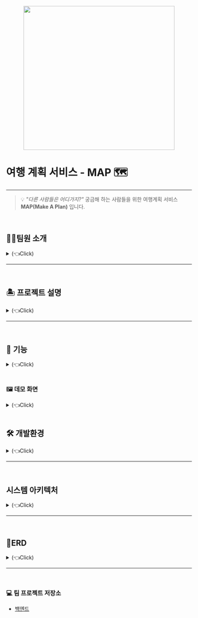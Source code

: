 
<p align="center"><img src="https://user-images.githubusercontent.com/74237301/181483094-bccf38e8-4c39-4933-b84e-e17172dc5793.png" width="410px" height="390px">

# **여행 계획 서비스 - MAP 🗺️**

* * *

> 💡
*"다른 사람들은 어디가지?"*  궁금해 하는 사람들을 위한 여행계획 서비스 **MAP(Make A Plan)** 입니다.
 



<br>

## 🧑‍💻팀원 소개 
<details>
  <summary>(👈Click)</summary>
</br>

  | [이광민](https://github.com/leawvc) | [강문정](https://github.com/dev-kmj) | [윤상진](https://github.com/tkdwls4453) |
  | :---: | :---: | :---: | 
  | <img src="https://user-images.githubusercontent.com/74237301/181447155-f76af3e4-2177-4bba-9276-10ded4eb5385.gif" width="150" height="150"> | <img src="https://avatars.githubusercontent.com/u/74237301?v=4" width="150" height="150"> | <img src="https://user-images.githubusercontent.com/74237301/181447271-7690456e-a29b-4d01-92ac-d04efdb81367.png" width="150" height="150"> |
  | 팀장, 개발자 | 개발자 | 개발자 | 
</details>



---
<br>

## 🏝️ 프로젝트 설명 
<details>
    <summary>(👈Click)</summary>
</br>

<p>✨여행 계획을 세우기 어려워하는 사람들을 위한 서비스입니다.</p>
코로나 규제가 많이 완화되면서 많은 사람들이 그동안 하지 못했던 여행이나 
야외 데이트를 많이 하고 있는 요즘, 여행 게획을 세우기 힘들어 하는 사람들을 위한 
커뮤니티 서비스를 기획하게 되었습니다. <br>
MAP(make a plan)은 이름에서도 알 수 있듯이 내가 세운 계획을 지도에 직관적으로 나타낼 수 있고 
다른 사용자들과 여행 계획을 공유하며 자유롭게 소통할 수 있게 해줍니다.
</details>


***
<br>

## 📌 기능 
<details>
  <summary>(👈Click)</summary>
</br>

> 
> JWT 로그인<br>
소셜 로그인 (카카오)<br>
> 여행 게시물 CRUD<br>
> 댓글과 좋아요 기능<br>
> 일정 CRUD<br>
> 커뮤니티 게시물 CRUD<br>
> 마이페이지

</details>



<br>

### 🖼️ 데모 화면
<details>
  <summary>(👈Click)</summary>
</br>

  | **인트로 페이지** | **로그인** |  
  | :---: | :---: |
  | ![인트로](https://user-images.githubusercontent.com/74237301/181457667-b8c1a2ca-b07c-4c39-b357-50f0a4fbd23e.JPG) | ![로그인화면](https://user-images.githubusercontent.com/74237301/181460559-17418ae0-96bf-43d1-84e9-6d2ac74983eb.JPG) |

  | **메인화면** - 여행게시물 목록 | **여행게시물 작성** | 
  | :---: | :---: |
  | ![메인페이지](https://user-images.githubusercontent.com/74237301/181480597-c76e0efb-a83a-4fe8-9d47-570f36b6217f.JPG) | ![여행작성](https://user-images.githubusercontent.com/74237301/181463799-f9633884-98e1-452a-9b83-06c464dc2484.JPG) | 

  | **여행게시물 상세** | **커뮤니티 목록** | 
  | :---: | :---: |
  | ![여행상세](https://user-images.githubusercontent.com/74237301/181480421-a2ef8d8b-9207-4d76-b2e0-ccaafb36d516.JPG) | ![커뮤니티목록](https://user-images.githubusercontent.com/74237301/181480156-a2e6a856-9e1c-48a1-8087-ecdeb6e71ec9.JPG) | 

  | **커뮤니티 상세** | **마이페이지** | 
  | :---: | :---: |
  | ![커뮤니티상세](https://user-images.githubusercontent.com/74237301/181480272-33e1008c-85a7-4828-8602-26243fdf3dad.JPG) | ![마이페이지](https://user-images.githubusercontent.com/74237301/181462981-edf712b6-70e6-49d9-b415-ca6225736b7f.JPG) | 

</details>



<br>

## 🛠️ 개발환경
<details>
  <summary>(👈Click)</summary>
</br>

* Java11
* SpringBoot2.7.1
* Gradle
* RDS 
* AWS EC2
* AWS S3
* S3
* Github Action
* Spring Security
* JWT
* Kakao Maps 
* Kakao Login REST API

</details>


***

<br>

## 시스템 아키텍처
<details>
  <summary>(👈Click)</summary>
</br>
<img src="https://user-images.githubusercontent.com/74237301/181436941-8ef4f212-3497-432c-a297-bc6ed94ff246.JPG">
</details>



***





<br>

## 📐ERD 
<details>
  <summary>(👈Click)</summary>
</br>  
<img src="https://user-images.githubusercontent.com/74237301/181441959-25dabbf7-0e35-40c1-ad3b-817b8066833d.JPG">
</details>




***
<br>

### 💻 팀 프로젝트 저장소 
* [백엔드](https://github.com/dev-kmj/final_project_MAP_back.git)
</br>

